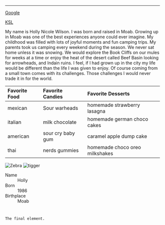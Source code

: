 ---


[Google](https://www.google.com)

[KSL](https://www.ksl.com)


My name is Holly Nicole Wilson. I was born and raised in Moab. Growing up in Moab was one of the best experiences anyone could ever imagine. My childhood was filled with lots of joyful moments and fun camping trips. My parents took us camping every weekend during the season. We never sat home unless it was snowing. We would explore the Book Cliffs on our mules for weeks at a time or enjoy the heat of the desert called Beef Basin looking for arrowheads, and Indain ruins. I feel, if I had grown up in the city my life would be different than the life I was given to enjoy. Of course coming from a small town comes with its challenges. Those challenges I would never trade it in for the world.  



| Favorite Food   | Favorite Candies         | Favorite Desserts            |
|:----------------|:-------------------------|:-----------------------------|
| mexican         | Sour warheads            |homemade strawberry lasagna   |  
| italian         | milk chocolate           |homemade german choco cakes   |
| american        | sour cry baby gum        |caramel apple dump cake       |
| thai            | nerds gummies            |homemade choco oreo milkshakes|





![Zebra](images/zebra.jpg)
![tigger](images/tigger.jpg)



<dl>
<dt>Name</dt>
<dd>Holly</dd>
<dt>Born</dt>
<dd>1986</dd>
<dt>Birthplace</dt>
<dd>Moab</dd>
</dl>

```


The final element.
```
